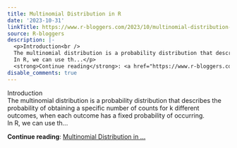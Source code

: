 ```yaml
---
title: Multinomial Distribution in R
date: '2023-10-31'
linkTitle: https://www.r-bloggers.com/2023/10/multinomial-distribution-in-r/
source: R-bloggers
description: |-
  <p>Introduction<br />
  The multinomial distribution is a probability distribution that describes the probability of obtaining a specific number of counts for k different outcomes, when each outcome has a fixed probability of occurring.<br />
  In R, we can use th...</p>
  <strong>Continue reading</strong>: <a href="https://www.r-bloggers.com/2023/10/multinomial-distribution-in-r/">Multinomial Distribution in ...
disable_comments: true
---
```

<p>Introduction<br />
The multinomial distribution is a probability distribution that describes the probability of obtaining a specific number of counts for k different outcomes, when each outcome has a fixed probability of occurring.<br />
In R, we can use th...</p>
<strong>Continue reading</strong>: <a href="https://www.r-bloggers.com/2023/10/multinomial-distribution-in-r/">Multinomial Distribution in ...